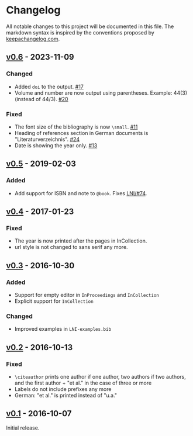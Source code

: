 # Changelog

All notable changes to this project will be documented in this file.
The markdown syntax is inspired by the conventions proposed by [keepachangelog.com](https://keepachangelog.com/).

## [v0.6] - 2023-11-09

### Changed

* Added `doi` to the output. [#17](https://github.com/gi-ev/biblatex-lni/pull/17)
* Volume and number are now output using parentheses. Example: 44(3) (instead of 44/3). [#20](https://github.com/gi-ev/biblatex-lni/pull/20)

### Fixed

* The font size of the bibliography is now `\small`. [#11](https://github.com/gi-ev/biblatex-lni/pull/11)
* Heading of references section in German documents is "Literaturverzeichnis". [#24](https://github.com/gi-ev/biblatex-lni/pull/24)
* Date is showing the year only. [#13](https://github.com/gi-ev/biblatex-lni/pull/13)

## [v0.5] - 2019-02-03

### Added

* Add support for ISBN and note to `@book`. Fixes [LNI/#74](https://github.com/gi-ev/LNI/issues/74).

## [v0.4] - 2017-01-23

### Fixed

* The year is now printed after the pages in InCollection.
* url style is not changed to sans serif any more.

## [v0.3] - 2016-10-30

### Added

* Support for empty editor in `InProceedings` and `InCollection`
* Explicit support for `InCollection`

### Changed

* Improved examples in `LNI-examples.bib`

## [v0.2] - 2016-10-13

### Fixed

* `\citeauthor` prints one author if one author, two authors if two authors, and the first author + "et al." in the case of three or more
* Labels do not include prefixes any more
* German: "et al." is printed instead of "u.a."

## [v0.1] - 2016-10-07

Initial release.

[v0.1]: https://github.com/gi-ev/biblatex-lni/tree/v0.1
[v0.2]: https://github.com/latextemplates/biblatex-lni/compare/v0.1...v0.2
[v0.3]: https://github.com/latextemplates/biblatex-lni/compare/v0.2...v0.3
[v0.4]: https://github.com/latextemplates/biblatex-lni/compare/v0.3...v0.4
[v0.5]: https://github.com/latextemplates/biblatex-lni/compare/v0.4...v0.5
[v0.6]: https://github.com/latextemplates/biblatex-lni/compare/v0.5...v0.6
[Unreleased]: https://github.com/latextemplates/biblatex-lni/compare/v0.6...HEAD
